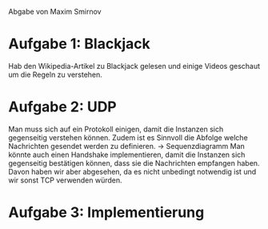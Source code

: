 Abgabe von Maxim Smirnov

# Aufgabe 1: Blackjack

Hab den Wikipedia-Artikel zu Blackjack gelesen und einige Videos geschaut um die Regeln zu verstehen.

# Aufgabe 2: UDP

Man muss sich auf ein Protokoll einigen, damit die Instanzen sich gegenseitig verstehen können. Zudem ist es Sinnvoll
die Abfolge welche Nachrichten gesendet werden zu definieren. -> Sequenzdiagramm
Man könnte auch einen Handshake implementieren, damit die Instanzen sich gegenseitig bestätigen können, dass sie die Nachrichten empfangen haben.
Davon haben wir aber abgesehen, da es nicht unbedingt notwendig ist und wir sonst TCP verwenden würden.

# Aufgabe 3: Implementierung

